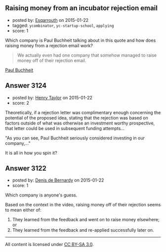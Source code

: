 ## Raising money from an incubator rejection email

- posted by: [Esqarrouth](https://stackexchange.com/users/3055586/esqarrouth) on 2015-01-22
- tagged: `ycombinator`, `yc-startup-school`, `applying`
- score: 1

Which company is Paul Buchheit talking about in this quote and how does raising money from a rejection email work?

> We actually even had one company that somehow managed to raise money
> off of their rejection email.

[Paul Buchheit][1]


  [1]: https://www.youtube.com/watch?v=ZTv4iO7e8bQ&feature=youtu.be&t=25m28s


## Answer 3124

- posted by: [Henry Taylor](https://stackexchange.com/users/1734959/henry-taylor) on 2015-01-22
- score: 2

Theoretically, if a rejection letter was complimentary enough concerning the potential of the proposed idea, stating that the rejection was based on factors outside of what was otherwise an investment worthy prospective, that letter could be used in subsequent funding attempts...

"As you can see, Paul Buchheit seriously considered investing in our company,..."

It is all in how you spin it?


## Answer 3122

- posted by: [Denis de Bernardy](https://stackexchange.com/users/182468/denis-de-bernardy) on 2015-01-22
- score: 1

Which company is anyone's guess.

Based on the context in the video, raising money off of their rejection seems to mean either of:

1. They learned from the feedback and went on to raise money elsewhere; or
2. They learned from the feedback and re-applied successfully later on.



---

All content is licensed under [CC BY-SA 3.0](https://creativecommons.org/licenses/by-sa/3.0/).
